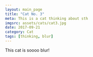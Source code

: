 ```yaml
---
layout: main_page
title: "Cat No. 3"
meta: This is a cat thinking about sth
imgsrc: assets/cats/cat3.jpg
date: 2017-09-21
category: Cat
tags: [thinking, blur]
---
```


This cat is soooo blur!